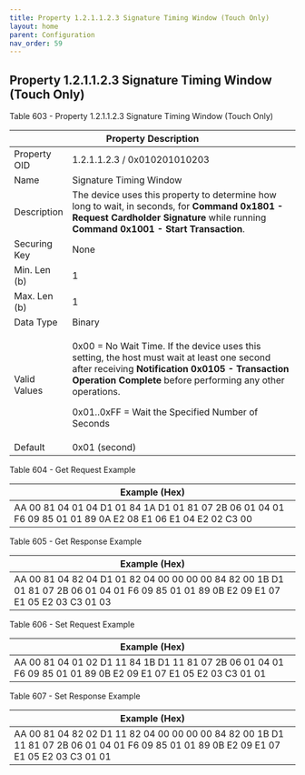 ```yaml
---
title: Property 1.2.1.1.2.3 Signature Timing Window (Touch Only)
layout: home
parent: Configuration
nav_order: 59
---
```


## Property 1.2.1.1.2.3 Signature Timing Window (Touch Only)

Table 603 - Property 1.2.1.1.2.3 Signature Timing Window (Touch Only)

<table>
<colgroup>
<col style="width: 14%" />
<col style="width: 85%" />
</colgroup>
<thead>
<tr>
<th colspan="2">Property Description</th>
</tr>
</thead>
<tbody>
<tr>
<td>Property OID</td>
<td>1.2.1.1.2.3 / 0x010201010203</td>
</tr>
<tr>
<td>Name</td>
<td>Signature Timing Window</td>
</tr>
<tr>
<td>Description</td>
<td>The device uses this property to determine how long to wait, in
seconds, for <strong>Command 0x1801 - Request Cardholder
Signature</strong> while running <strong>Command 0x1001 - Start
Transaction</strong>.</td>
</tr>
<tr>
<td>Securing Key</td>
<td>None</td>
</tr>
<tr>
<td>Min. Len (b)</td>
<td>1</td>
</tr>
<tr>
<td>Max. Len (b)</td>
<td>1</td>
</tr>
<tr>
<td>Data Type</td>
<td>Binary</td>
</tr>
<tr>
<td>Valid Values</td>
<td><p>0x00 = No Wait Time. If the device uses this setting, the host
must wait at least one second after receiving <strong>Notification
0x0105 - Transaction Operation Complete</strong> before performing any
other operations.</p>
<p>0x01..0xFF = Wait the Specified Number of Seconds</p></td>
</tr>
<tr>
<td>Default</td>
<td>0x01 (second)</td>
</tr>
</tbody>
</table>

Table 604 - Get Request Example

| Example (Hex) |
|----|
| AA 00 81 04 01 04 D1 01 84 1A D1 01 81 07 2B 06 01 04 01 F6 09 85 01 01 89 0A E2 08 E1 06 E1 04 E2 02 C3 00 |

Table 605 - Get Response Example

| Example (Hex) |
|----|
| AA 00 81 04 82 04 D1 01 82 04 00 00 00 00 84 82 00 1B D1 01 81 07 2B 06 01 04 01 F6 09 85 01 01 89 0B E2 09 E1 07 E1 05 E2 03 C3 01 03 |

Table 606 - Set Request Example

| Example (Hex) |
|----|
| AA 00 81 04 01 02 D1 11 84 1B D1 11 81 07 2B 06 01 04 01 F6 09 85 01 01 89 0B E2 09 E1 07 E1 05 E2 03 C3 01 01 |

Table 607 - Set Response Example

| Example (Hex) |
|----|
| AA 00 81 04 82 02 D1 11 82 04 00 00 00 00 84 82 00 1B D1 11 81 07 2B 06 01 04 01 F6 09 85 01 01 89 0B E2 09 E1 07 E1 05 E2 03 C3 01 01 |

##